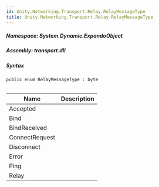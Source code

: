 ```yaml
---  
id: Unity.Networking.Transport.Relay.RelayMessageType  
title: Unity.Networking.Transport.Relay.RelayMessageType  
---
```


<div class="markdown level0 summary">

</div>

<div class="markdown level0 conceptual">

</div>

##### **Namespace**: System.Dynamic.ExpandoObject

##### **Assembly**: transport.dll

##### Syntax

``` lang-csharp
public enum RelayMessageType : byte
```

## 

| Name           | Description |
|----------------|-------------|
| Accepted       |             |
| Bind           |             |
| BindReceived   |             |
| ConnectRequest |             |
| Disconnect     |             |
| Error          |             |
| Ping           |             |
| Relay          |             |
